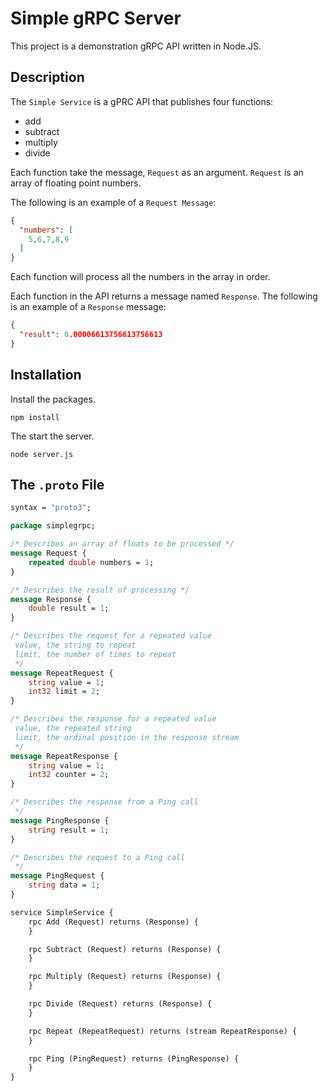 # Simple gRPC Server

This project is a demonstration gRPC API written in Node.JS.

## Description

The `Simple Service` is a gPRC API that publishes four functions:

* add
* subtract
* multiply
* divide

Each function take the message, `Request` as an argument. `Request` is
an array of floating point numbers.
 
The following is an example of a `Request Message`:

```json
{
  "numbers": [
    5,6,7,8,9
  ]
}
```
 
Each function will process all the numbers in the array in order.

Each function in the API returns a message named `Response`. The following is an example of a 
`Response` message:

```json
{
  "result": 0.00006613756613756613
}
```

## Installation

Install the packages.

`npm install`

The start the server.

`node server.js`


## The `.proto` File

```proto
syntax = "proto3";

package simplegrpc;

/* Describes an array of floats to be processed */
message Request {
    repeated double numbers = 1;
}

/* Describes the result of processing */
message Response {
    double result = 1;
}

/* Describes the request for a repeated value
 value, the string to repeat
 limit, the number of times to repeat
 */
message RepeatRequest {
    string value = 1;
    int32 limit = 2;
}

/* Describes the response for a repeated value
 value, the repeated string
 limit, the ordinal position in the response stream
 */
message RepeatResponse {
    string value = 1;
    int32 counter = 2;
}

/* Describes the response from a Ping call
 */
message PingResponse {
    string result = 1;
}

/* Describes the request to a Ping call
 */
message PingRequest {
    string data = 1;
}

service SimpleService {
    rpc Add (Request) returns (Response) {
    }

    rpc Subtract (Request) returns (Response) {
    }

    rpc Multiply (Request) returns (Response) {
    }

    rpc Divide (Request) returns (Response) {
    }

    rpc Repeat (RepeatRequest) returns (stream RepeatResponse) {
    }

    rpc Ping (PingRequest) returns (PingResponse) {
    }
}
```

